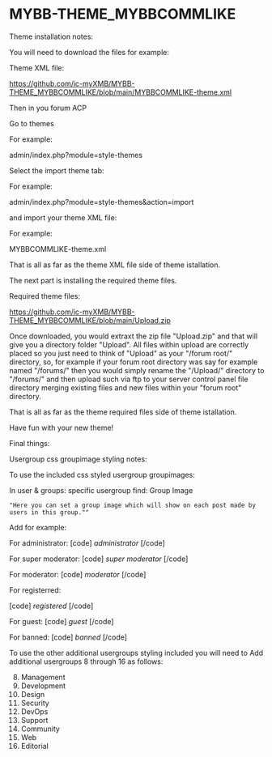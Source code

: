 # MYBB-THEME_MYBBCOMMLIKE


Theme installation notes:

You  will need to download the files for example:


Theme XML file:

https://github.com/ic-myXMB/MYBB-THEME_MYBBCOMMLIKE/blob/main/MYBBCOMMLIKE-theme.xml


Then in you forum ACP 

Go to themes

For example:

admin/index.php?module=style-themes

Select the import theme tab:

For example:

admin/index.php?module=style-themes&action=import


and import your theme XML file:

For example:

MYBBCOMMLIKE-theme.xml


That is all as far as the theme XML file side of theme istallation.



The next part is installing the required theme files.


Required theme files:

https://github.com/ic-myXMB/MYBB-THEME_MYBBCOMMLIKE/blob/main/Upload.zip

Once downloaded, you would extraxt the zip file "Upload.zip" and that will give you a directory folder "Upload". All files within upload are correctly placed so you just need to think of "Upload" as your "/forum root/" directory, so, for example if your forum root directory was say for example named "/forums/" then you would  simply rename the "/Upload/" directory to "/forums/" and then upload such via ftp to your server control panel file directory merging existing files and new files within your "forum root" directory.


That is all as far as the theme required files side of theme istallation.


Have fun with your new theme!


Final things:


Usergroup css groupimage styling notes:

To use the included css styled usergroup groupimages:

In user & groups: specific usergroup find: Group Image

    "Here you can set a group image which will show on each post made by users in this group."" 


Add for example:

For administrator:
[code]
<i>administrator</i>
[/code]

For super moderator:
[code]
<i>super moderator</i>
[/code]

For moderator:
[code]
<i>moderator</i>
[/code]

For registerred:

[code]
<i>registered</i>
[/code]

For guest:
[code]
<i>guest</i>
[/code]

For banned:
[code]
<i>banned</i>
[/code]


To use the other additional usergroups styling included you will need to Add additional usergroups 8 through 16 as follows:

8) Management
9) Development
10) Design
11) Security
12) DevOps
13) Support
14) Community
15) Web
16) Editorial
